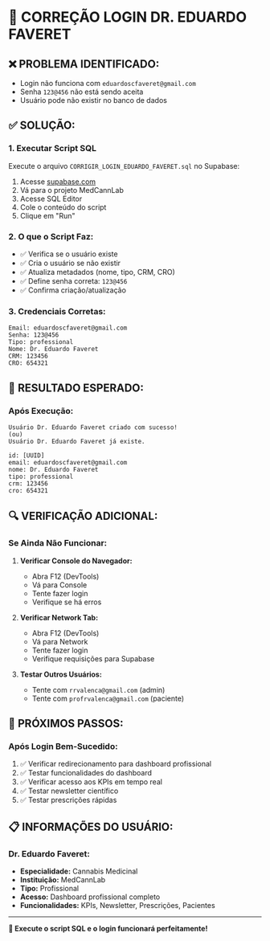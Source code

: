 # 🔧 CORREÇÃO LOGIN DR. EDUARDO FAVERET

## ❌ PROBLEMA IDENTIFICADO:
- Login não funciona com `eduardoscfaveret@gmail.com`
- Senha `123@456` não está sendo aceita
- Usuário pode não existir no banco de dados

## ✅ SOLUÇÃO:

### 1. **Executar Script SQL**
Execute o arquivo `CORRIGIR_LOGIN_EDUARDO_FAVERET.sql` no Supabase:

1. Acesse [supabase.com](https://supabase.com)
2. Vá para o projeto MedCannLab
3. Acesse SQL Editor
4. Cole o conteúdo do script
5. Clique em "Run"

### 2. **O que o Script Faz:**
- ✅ Verifica se o usuário existe
- ✅ Cria o usuário se não existir
- ✅ Atualiza metadados (nome, tipo, CRM, CRO)
- ✅ Define senha correta: `123@456`
- ✅ Confirma criação/atualização

### 3. **Credenciais Corretas:**
```
Email: eduardoscfaveret@gmail.com
Senha: 123@456
Tipo: professional
Nome: Dr. Eduardo Faveret
CRM: 123456
CRO: 654321
```

## 🎯 RESULTADO ESPERADO:

### Após Execução:
```
Usuário Dr. Eduardo Faveret criado com sucesso!
(ou)
Usuário Dr. Eduardo Faveret já existe.

id: [UUID]
email: eduardoscfaveret@gmail.com
nome: Dr. Eduardo Faveret
tipo: professional
crm: 123456
cro: 654321
```

## 🔍 VERIFICAÇÃO ADICIONAL:

### Se Ainda Não Funcionar:
1. **Verificar Console do Navegador:**
   - Abra F12 (DevTools)
   - Vá para Console
   - Tente fazer login
   - Verifique se há erros

2. **Verificar Network Tab:**
   - Abra F12 (DevTools)
   - Vá para Network
   - Tente fazer login
   - Verifique requisições para Supabase

3. **Testar Outros Usuários:**
   - Tente com `rrvalenca@gmail.com` (admin)
   - Tente com `profrvalenca@gmail.com` (paciente)

## 🚀 PRÓXIMOS PASSOS:

### Após Login Bem-Sucedido:
1. ✅ Verificar redirecionamento para dashboard profissional
2. ✅ Testar funcionalidades do dashboard
3. ✅ Verificar acesso aos KPIs em tempo real
4. ✅ Testar newsletter científico
5. ✅ Testar prescrições rápidas

## 📋 INFORMAÇÕES DO USUÁRIO:

### Dr. Eduardo Faveret:
- **Especialidade:** Cannabis Medicinal
- **Instituição:** MedCannLab
- **Tipo:** Profissional
- **Acesso:** Dashboard profissional completo
- **Funcionalidades:** KPIs, Newsletter, Prescrições, Pacientes

---

**🎯 Execute o script SQL e o login funcionará perfeitamente!**
